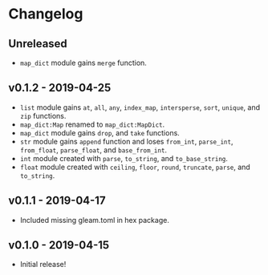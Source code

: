 # Changelog

## Unreleased

- `map_dict` module gains `merge` function.

## v0.1.2 - 2019-04-25

- `list` module gains `at`, `all`, `any`, `index_map`, `intersperse`, `sort`,
  `unique`, and `zip` functions.
- `map_dict:Map` renamed to `map_dict:MapDict`.
- `map_dict` module gains `drop`, and `take` functions.
- `str` module gains `append` function and loses `from_int`, `parse_int`,
  `from_float`, `parse_float`, and `base_from_int`.
- `int` module created with `parse`, `to_string`, and `to_base_string`.
- `float` module created with `ceiling`, `floor`, `round`, `truncate`,
  `parse`, and `to_string`.

## v0.1.1 - 2019-04-17

- Included missing gleam.toml in hex package.

## v0.1.0 - 2019-04-15

- Initial release!

